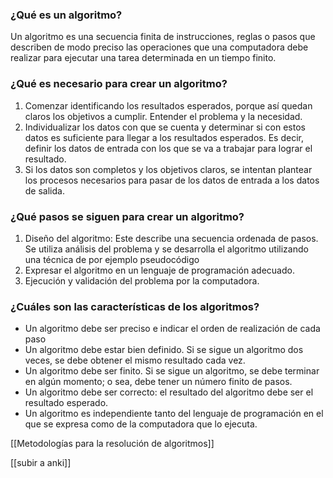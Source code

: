 
### ¿Qué es un algoritmo?
Un algoritmo es una secuencia finita de instrucciones, reglas o pasos que describen de modo preciso las operaciones que una computadora debe realizar para ejecutar una tarea determinada en un tiempo finito. 

### ¿Qué es necesario para crear un algoritmo?
1. Comenzar identificando los resultados esperados, porque así quedan claros los objetivos a cumplir. Entender el problema y la necesidad. 
2. Individualizar los datos con que se cuenta y determinar si con estos datos es suficiente para llegar a los resultados esperados. Es decir, definir los datos de entrada con los que se va a trabajar para lograr el resultado. 
3. Si los datos son completos y los objetivos claros, se intentan plantear los procesos necesarios para pasar de los datos de entrada a los datos de salida. 



### ¿Qué pasos se siguen para crear un algoritmo?
1. Diseño del algoritmo: Este describe una secuencia ordenada de pasos. Se utiliza análisis del problema y se desarrolla el algoritmo utilizando una técnica de por ejemplo pseudocódigo 
2. Expresar el algoritmo en un lenguaje de programación adecuado.
3. Ejecución y validación del problema por la computadora. 



### ¿Cuáles son las características de los algoritmos?
+ Un algoritmo debe ser preciso e indicar el orden de realización de cada paso 
+ Un algoritmo debe estar bien definido. Si se sigue un algoritmo dos veces, se debe obtener el mismo resultado cada vez. 
+ Un algoritmo debe ser finito. Si se sigue un algoritmo, se debe terminar en algún momento; o sea, debe tener un número finito de pasos. 
+ Un algoritmo debe ser correcto: el resultado del algoritmo debe ser el resultado esperado.
+ Un algoritmo es independiente tanto del lenguaje de programación en el que se expresa como de la computadora que lo ejecuta. 



[[Metodologías para la resolución de algoritmos]]












[[subir a anki]]